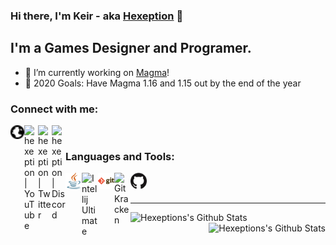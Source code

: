### Hi there, I'm Keir - aka [Hexeption][website] 👋

## I'm a Games Designer and Programer.
- 🌋 I’m currently working on [Magma][magma]!
- 🥅 2020 Goals: Have Magma 1.16 and 1.15 out by the end of the year

### Connect with me:

[<img align="left" alt="hexeption.co.uk" width="22px" src="https://raw.githubusercontent.com/iconic/open-iconic/master/svg/globe.svg" />][website]
[<img align="left" alt="hexeption | YouTube" width="22px" src="https://cdn.jsdelivr.net/npm/simple-icons@v3/icons/youtube.svg" />][youtube]
[<img align="left" alt="hexeption | Twitter" width="22px" src="https://cdn.jsdelivr.net/npm/simple-icons@v3/icons/twitter.svg" />][twitter]
[<img align="left" alt="hexeption | Discord" width="22px" src="https://cdn.jsdelivr.net/npm/simple-icons@v3/icons/discord.svg" />][discord]

<br />

### Languages and Tools:


[<img align="left" alt="Java" width="26px" src="https://raw.githubusercontent.com/github/explore/80688e429a7d4ef2fca1e82350fe8e3517d3494d/topics/java/java.png" />][intellij]
[<img align="left" alt="Intellij Ultimate " width="26px" src="https://resources.jetbrains.com/storage/products/intellij-idea/img/meta/intellij-idea_logo_300x300.png" />][intellij]
[<img align="left" alt="Git" width="26px" src="https://raw.githubusercontent.com/github/explore/80688e429a7d4ef2fca1e82350fe8e3517d3494d/topics/git/git.png" />][git]
[<img align="left" alt="GitKracken" width="26px" src="https://www.gitkraken.com/downloads/brand-assets/gitkraken-logo-light-sq.png" />][gitkracken]
[<img align="left" alt="GitHub" width="26px" src="https://raw.githubusercontent.com/github/explore/78df643247d429f6cc873026c0622819ad797942/topics/github/github.png" />][github]

<br />
<br />


---

<img align="left" alt="Hexeptions's Github Stats" src="https://github-readme-stats.vercel.app/api/top-langs/?username=hexeption&show_icons=true&hide_border=true&theme=radical&layout=compact" />
<img align="right" alt="Hexeptions's Github Stats" src="https://github-readme-stats.vercel.app/api?username=hexeption&show_icons=true&hide_border=true&theme=radical" />


[website]: https://hexeption.co.uk
[magma]: https://github.com/magmafoundation/magma
[twitter]: https://twitter.com/realhexeption
[discord]: https://discord.hexeption.co.uk
[youtube]: https://youtube.com/c/hexeption
[intellij]: https://www.jetbrains.com/idea/
[git]: https://www.jetbrains.com/idea/
[gitkracken]: hthttps://www.gitkraken.com/
[github]: https://www.github.com/hexeption